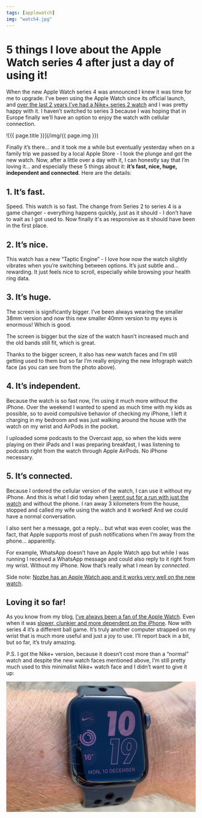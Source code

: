 ```yaml
---
tags: [applewatch]
img: "watch4.jpg"
---
```


# 5 things I love about the Apple Watch series 4 after just a day of using it!

When the new Apple Watch series 4 was announced I knew it was time for me to upgrade. I’ve been using the Apple Watch since its official launch, and [over the last 2 years I’ve had a Nike+ series 2 watch](https://sliwinski.com/applewatch) and I was pretty happy with it. I haven’t switched to series 3 because I was hoping that in Europe finally we’ll have an option to enjoy the watch with cellular connection.
 
<!--More-->

![{{ page.title }}](/img/{{ page.img }})

Finally it’s there... and it took me a while but eventually yesterday when on a family trip we passed by a local Apple Store - I took the plunge and got the new watch. Now, after a little over a day with it, I can honestly say that I’m loving it... and especially these 5 things about it: **it’s fast, nice, huge, independent and connected**. Here are the details:

## 1. It’s fast.

Speed. This watch is so fast. The change from Series 2 to series 4 is a game changer - everything happens quickly, just as it should - I don’t have to wait as I got used to. Now finally it's as responsive as it should have been in the first place.

## 2. It’s nice.

This watch has a new “Taptic Engine” - I love how now the watch slightly vibrates when you’re switching between options. It’s just subtle and... rewarding. It just feels nice to scroll, especially while browsing your health ring data.

## 3. It’s huge.

The screen is significantly bigger. I’ve been always wearing the smaller 38mm version and now this new smaller 40mm version to my eyes is enormous! Which is good.

The screen is bigger but the size of the watch hasn’t increased much and the old bands still fit, which is great.

Thanks to the bigger screen, it also has new watch faces and I’m still getting used to them but so far I’m really enjoying the new Infograph watch face (as you can see from the photo above).

## 4. It’s independent.

Because the watch is so fast now, I’m using it much more without the iPhone. Over the weekend I wanted to spend as much time with my kids as possible, so to avoid compulsive behavior of checking my iPhone, I left it charging in my bedroom and was just walking around the house with the watch on my wrist and AirPods in the pocket.

I uploaded some podcasts to the Overcast app, so when the kids were playing on their iPads and I was preparing breakfast, I was listening to podcasts right from the watch through Apple AirPods. No iPhone necessary.

## 5. It’s connected.

Because I ordered the cellular version of the watch, I can use it without my iPhone. And this is what I did today when [I went out for a run with just the watch](https://sliwinski.com/watchrunning) and without the phone. I ran away 3 kilometers from the house, stopped and called my wife using the watch and it worked! And we could have a normal conversation.

I also sent her a message, got a reply... but what was even cooler, was the fact, that Apple supports most of push notifications when I’m away from the phone... apparently.

For example, WhatsApp doesn’t have an Apple Watch app but while I was running I received a WhatsApp message and could also reply to it right from my wrist. Without my iPhone. Now that’s really what I mean by *connected*.

Side note: [Nozbe has an Apple Watch app and it works very well on the new watch](https://sliwinski.com/nozbe-watch).

## Loving it so far!

As you know from my blog, [I’ve always been a fan of the Apple Watch](/tag/applewatch/). Even when it was [slower, clunkier and more dependent on the iPhone](https://sliwinski.com/watch2015). Now with series 4 it’s a different ball game. It’s truly another computer strapped on my wrist that is much more useful and just a joy to use. I’ll report back in a bit, but so far, it’s truly amazing.

P.S. I got the Nike+ version, because it doesn’t cost more than a “normal” watch and despite the new watch faces mentioned above, I’m still pretty much used to this minimalist Nike+ watch face and I didn’t want to give it up:

![⌚️ 5 things I love about the Apple Watch series 4 after just a day of using it! 2](/img/watch4-2.jpg)

[n]: https://nozbe.com/
[p]: https://thepodcast.fm/